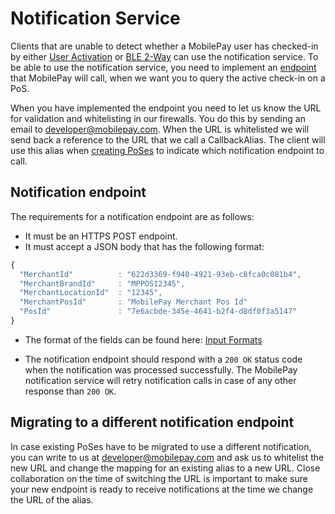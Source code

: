 # <a name="NotificationService"></a> Notification Service

Clients that are unable to detect whether a MobilePay user has checked-in by either [User Activation](detecting_mobilePay#user_activation) or [BLE 2-Way](detecting_mobilePay#ble) can use the notification service. To be able to use the notification service, you need to implement an [endpoint](notification_service#NotificationEndpoint) that MobilePay will call, when we want you to query the active check-in on a PoS.

When you have implemented the endpoint you need to let us know the URL for validation and whitelisting in our firewalls. You do this by sending an email to developer@mobilepay.com. When the URL is whitelisted we will send back a reference to the URL that we call a CallbackAlias. The client will use this alias when [creating PoSes](pos_management#pos_creation) to indicate which notification endpoint to call.

## <a name="NotificationEndpoint"></a> Notification endpoint

The requirements for a notification endpoint are as follows:

* It must be an HTTPS POST endpoint.
* It must accept a JSON body that has the following format:  

```javascript
{
  "MerchantId"          : "622d3369-f940-4921-93eb-c8fca0c081b4",
  "MerchantBrandId"     : "MPPOS12345",
  "MerchantLocationId"  : "12345",
  "MerchantPosId"       : "MobilePay Merchant Pos Id"
  "PosId"               : "7e6acbde-345e-4641-b2f4-d8df0f3a5147"
}
```
* The format of the fields can be found here: [Input Formats](validation)

* The notification endpoint should respond with a ````200 OK```` status code when the notification was processed successfully. The MobilePay notification service will retry notification calls in case of any other response than ````200 OK````.

## Migrating to a different notification endpoint

In case existing PoSes have to be migrated to use a different notification, you can write to us at developer@mobilepay.com and ask us to whitelist the new URL and change the mapping for an existing alias to a new URL. Close collaboration on the time of switching the URL is important to make sure your new endpoint is ready to receive notifications at the time we change the URL of the alias.
